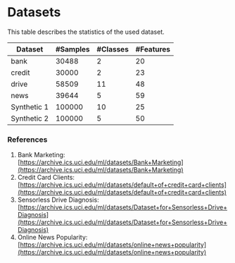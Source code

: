 # Datasets
This table describes the statistics of the used dataset.

|Dataset   |    #Samples  |       #Classes |       #Features|
|-----------|--------|-------|--------|
bank        |  30488     |       2        |       20
credit     |   30000     |       2     |          23
drive      |   58509     |       11     |         48
news        |  39644     |       5     |          59
Synthetic 1 | 100000      |     10    |          25
Synthetic 2 |  100000   |        5    |           50

### References
1. Bank Marketing: [https://archive.ics.uci.edu/ml/datasets/Bank+Marketing](https://archive.ics.uci.edu/ml/datasets/Bank+Marketing)
2. Credit Card Clients: [https://archive.ics.uci.edu/ml/datasets/default+of+credit+card+clients](https://archive.ics.uci.edu/ml/datasets/default+of+credit+card+clients)
3. Sensorless Drive Diagnosis: [https://archive.ics.uci.edu/ml/datasets/Dataset+for+Sensorless+Drive+Diagnosis](https://archive.ics.uci.edu/ml/datasets/Dataset+for+Sensorless+Drive+Diagnosis)
4. Online News Popularity: [https://archive.ics.uci.edu/ml/datasets/online+news+popularity](https://archive.ics.uci.edu/ml/datasets/online+news+popularity)